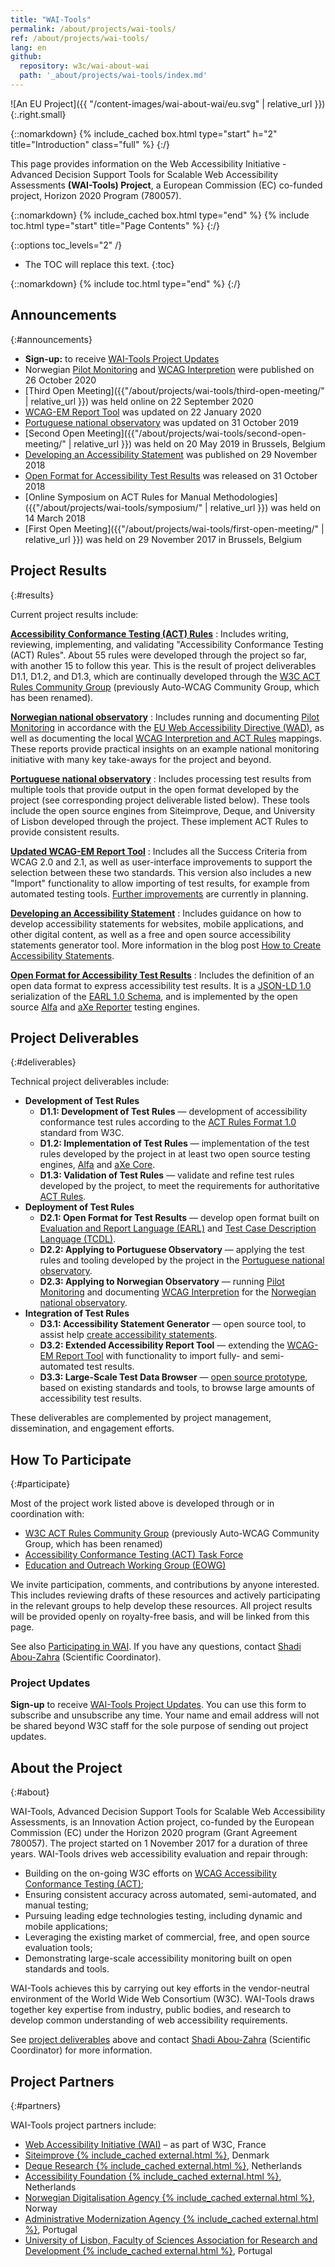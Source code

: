 ```yaml
---
title: "WAI-Tools"
permalink: /about/projects/wai-tools/
ref: /about/projects/wai-tools/
lang: en
github:
  repository: w3c/wai-about-wai
  path: '_about/projects/wai-tools/index.md'
---
```


![An EU Project]({{ "/content-images/wai-about-wai/eu.svg" | relative_url }}){:.right.small}

{::nomarkdown}
{% include_cached box.html type="start" h="2" title="Introduction" class="full" %}
{:/}

This page provides information on the Web Accessibility Initiative - Advanced Decision Support Tools for Scalable Web Accessibility Assessments **(WAI-Tools) Project**, a European Commission (EC) co-funded project, Horizon 2020 Program (780057).

{::nomarkdown}
{% include_cached box.html type="end" %}
{% include toc.html type="start" title="Page Contents" %}
{:/}

{::options toc_levels="2" /}

-   The TOC will replace this text.
{:toc}


{::nomarkdown}
{% include toc.html type="end" %}
{:/}

## Announcements
{:#announcements}

-   **Sign-up:** to receive [WAI-Tools Project Updates](https://www.w3.org/2002/09/wbs/1/WAI-Tools_newsletter/)
-   Norwegian [Pilot Monitoring](https://uu.difi.no/WAI-Tools/Pilot) and [WCAG Interpretion](https://uu.difi.no/om-oss/english/wai-tools-documentation-wcag-interpretation-and-test-rule) were published on 26 October 2020
-   [Third Open Meeting]({{"/about/projects/wai-tools/third-open-meeting/" | relative_url }}) was held online on 22 September 2020
-   [WCAG-EM Report Tool](https://www.w3.org/WAI/eval/report-tool/) was updated on 22 January 2020
-   [Portuguese national observatory](https://accessmonitor.acessibilidade.gov.pt/) was updated on 31 October 2019
-   [Second Open Meeting]({{"/about/projects/wai-tools/second-open-meeting/" | relative_url }}) was held on 20 May 2019 in Brussels, Belgium
-   [Developing an Accessibility Statement](https://www.w3.org/WAI/planning/statements/) was published on 29 November 2018
-   [Open Format for Accessibility Test Results](https://github.com/w3c/earl) was released on 31 October 2018
-   [Online Symposium on ACT Rules for Manual Methodologies]({{"/about/projects/wai-tools/symposium/" | relative_url }}) was held on 14 March 2018
-   [First Open Meeting]({{"/about/projects/wai-tools/first-open-meeting/" | relative_url }}) was held on 29 November 2017 in Brussels, Belgium

## Project Results
{:#results}

Current project results include:

**[Accessibility Conformance Testing (ACT) Rules](https://act-rules.github.io/rules/)**
:  Includes writing, reviewing, implementing, and validating "Accessibility Conformance Testing (ACT) Rules". About 55 rules were developed through the project so far, with another 15 to follow this year. This is the result of project deliverables D1.1, D1.2, and D1.3, which are continually developed through the [W3C ACT Rules Community Group](https://act-rules.github.io/) (previously Auto-WCAG Community Group, which has been renamed).

**[Norwegian national observatory](https://uu.difi.no/om-oss/english)**
:  Includes running and documenting [Pilot Monitoring](https://uu.difi.no/WAI-Tools/Pilot) in accordance with the [EU Web Accessibility Directive (WAD)](https://eur-lex.europa.eu/eli/dir/2016/2102/oj), as well as documenting the local  [WCAG Interpretion and ACT Rules](https://uu.difi.no/om-oss/english/wai-tools-documentation-wcag-interpretation-and-test-rule) mappings. These reports provide practical insights on an example national monitoring initiative with many key take-aways for the project and beyond.

**[Portuguese national observatory](https://accessmonitor.acessibilidade.gov.pt/)**
:  Includes processing test results from multiple tools that provide output in the open format developed by the project (see corresponding project deliverable listed below). These tools include the open source engines from Siteimprove, Deque, and University of Lisbon developed through the project. These implement ACT Rules to provide consistent results.

**[Updated WCAG-EM Report Tool](https://www.w3.org/WAI/eval/report-tool/)**
:  Includes all the Success Criteria from WCAG 2.0 and 2.1, as well as user-interface improvements to support the selection between these two standards. This version also includes a new "Import" functionality to allow importing of test results, for example from automated testing tools. [Further improvements](https://github.com/w3c/wcag-em-report-tool/issues) are currently in planning.

**[Developing an Accessibility Statement](https://www.w3.org/WAI/planning/statements/)**
:  Includes guidance on how to develop accessibility statements for websites, mobile applications, and other digital content, as well as a free and open source accessibility statements generator tool. More information in the blog post [How to Create Accessibility Statements](https://www.w3.org/blog/2018/11/how-to-create-accessibility-statements/).

**[Open Format for Accessibility Test Results](https://github.com/w3c/earl)**
:  Includes the definition of an open data format to express accessibility test results. It is a [JSON-LD 1.0](https://www.w3.org/TR/json-ld/) serialization of the [EARL 1.0 Schema](https://www.w3.org/TR/EARL10-Schema/), and is implemented by the open source [Alfa](https://github.com/siteimprove/alfa) and [aXe Reporter](https://github.com/dequelabs/axe-reporter-earl) testing engines.

## Project Deliverables
{:#deliverables}

Technical project deliverables include:

-   **Development of Test Rules**
    -   **D1.1: Development of Test Rules** — development of accessibility conformance test rules according to the [ACT Rules Format 1.0](https://www.w3.org/TR/act-rules-format/) standard from W3C.
    -   **D1.2: Implementation of Test Rules** — implementation of the test rules developed by the project in at least two open source testing engines, [Alfa](https://github.com/siteimprove/alfa) and [aXe Core](https://github.com/dequelabs/axe-core).
    -   **D1.3: Validation of Test Rules** — validate and refine test rules developed by the project, to meet the requirements for authoritative [ACT Rules](https://act-rules.github.io/rules/).
-   **Deployment of Test Rules**
    -   **D2.1: Open Format for Test Results** — develop open format built on [Evaluation and Report Language (EARL)](https://www.w3.org/WAI/intro/earl) and [Test Case Description Language (TCDL)](https://www.w3.org/WAI/ER/tests/).
    -   **D2.2: Applying to Portuguese Observatory** — applying the test rules and tooling developed by the project in the [Portuguese national observatory](https://accessmonitor.acessibilidade.gov.pt/).
    -   **D2.3: Applying to Norwegian Observatory** — running [Pilot Monitoring](https://uu.difi.no/WAI-Tools/Pilot) and documenting [WCAG Interpretion](https://uu.difi.no/om-oss/english/wai-tools-documentation-wcag-interpretation-and-test-rule) for the [Norwegian national observatory](https://uu.difi.no/om-oss/english).
-   **Integration of Test Rules**
    -   **D3.1: Accessibility Statement Generator** — open source tool, to assist help [create accessibility statements](https://www.w3.org/WAI/planning/statements/).
    -   **D3.2: Extended Accessibility Report Tool** — extending the [WCAG-EM Report Tool](https://www.w3.org/WAI/eval/report-tool/) with functionality to import fully- and semi-automated test results.
    -   **D3.3: Large-Scale Test Data Browser** — [open source prototype](http://qualweb.di.fc.ul.pt/placm/), based on existing standards and tools, to browse large amounts of accessibility test results.

These deliverables are complemented by project management, dissemination, and engagement efforts.

## How To Participate
{:#participate}

Most of the project work listed above is developed through or in coordination with:

-   [W3C ACT Rules Community Group](https://act-rules.github.io/) (previously Auto-WCAG Community Group, which has been renamed)
-   [Accessibility Conformance Testing (ACT) Task Force](https://www.w3.org/wai/gl/task-forces/conformance-testing/)
-   [Education and Outreach Working Group (EOWG)](https://www.w3.org/WAI/EO/)

We invite participation, comments, and contributions by anyone interested. This includes reviewing drafts of these resources and actively participating in the relevant groups to help develop these resources. All project results will be provided openly on royalty-free basis, and will be linked from this page.

See also [Participating in WAI](http://www.w3.org/WAI/participation). If you have any questions, contact [Shadi Abou-Zahra](http://www.w3.org/People/shadi/) (Scientific Coordinator).

### Project Updates

**Sign-up** to receive [WAI-Tools Project Updates](https://www.w3.org/2002/09/wbs/1/WAI-Tools_newsletter/). You can use this form to subscribe and unsubscribe any time. Your name and email address will not be shared beyond W3C staff for the sole purpose of sending out project updates.

## About the Project
{:#about}

WAI-Tools, Advanced Decision Support Tools for Scalable Web Accessibility Assessments, is an Innovation Action project, co-funded by the European Commission (EC) under the Horizon 2020 program (Grant Agreement 780057). The project started on 1 November 2017 for a duration of three years. WAI-Tools drives web accessibility evaluation and repair through:

-   Building on the on-going W3C efforts on [WCAG Accessibility Conformance Testing (ACT)](http://www.w3.org/wai/gl/task-forces/conformance-testing/);
-   Ensuring consistent accuracy across automated, semi-automated, and manual testing;
-   Pursuing leading edge technologies testing, including dynamic and mobile applications;
-   Leveraging the existing market of commercial, free, and open source evaluation tools;
-   Demonstrating large-scale accessibility monitoring built on open standards and tools.

WAI-Tools achieves this by carrying out key efforts in the vendor-neutral environment of the World Wide Web Consortium (W3C). WAI-Tools draws together key expertise from industry, public bodies, and research to develop common understanding of web accessibility requirements.

See [project deliverables](#deliverables) above and contact [Shadi Abou-Zahra](http://www.w3.org/People/shadi/) (Scientific Coordinator) for more information.

## Project Partners
{:#partners}

WAI-Tools project partners include:

-   [Web Accessibility Initiative (WAI)](https://www.w3.org/WAI/) – as part of W3C, France
-   [Siteimprove {% include_cached external.html %}](https://siteimprove.com/), Denmark
-   [Deque Research {% include_cached external.html %}](https://www.deque.com/), Netherlands
-   [Accessibility Foundation {% include_cached external.html %}](https://www.accessibility.nl/), Netherlands
-   [Norwegian Digitalisation Agency {% include_cached external.html %}](https://uu.difi.no/), Norway
-   [Administrative Modernization Agency {% include_cached external.html %}](https://www.ama.gov.pt/), Portugal
-   [University of Lisbon, Faculty of Sciences Association for Research and Development {% include_cached external.html %}](http://www.fciencias-id.pt/), Portugal

